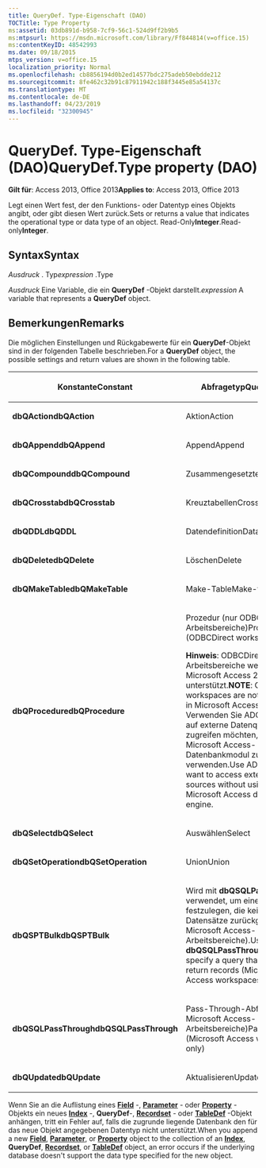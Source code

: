 ```yaml
---
title: QueryDef. Type-Eigenschaft (DAO)
TOCTitle: Type Property
ms:assetid: 03db891d-b958-7cf9-56c1-524d9ff2b9b5
ms:mtpsurl: https://msdn.microsoft.com/library/Ff844814(v=office.15)
ms:contentKeyID: 48542993
ms.date: 09/18/2015
mtps_version: v=office.15
localization_priority: Normal
ms.openlocfilehash: cb8856194d0b2ed14577bdc275adeb50ebdde212
ms.sourcegitcommit: 8fe462c32b91c87911942c188f3445e85a54137c
ms.translationtype: MT
ms.contentlocale: de-DE
ms.lasthandoff: 04/23/2019
ms.locfileid: "32300945"
---
```

# <a name="querydeftype-property-dao"></a><span data-ttu-id="fbe43-102">QueryDef. Type-Eigenschaft (DAO)</span><span class="sxs-lookup"><span data-stu-id="fbe43-102">QueryDef.Type property (DAO)</span></span>


<span data-ttu-id="fbe43-103">**Gilt für**: Access 2013, Office 2013</span><span class="sxs-lookup"><span data-stu-id="fbe43-103">**Applies to**: Access 2013, Office 2013</span></span>

<span data-ttu-id="fbe43-104">Legt einen Wert fest, der den Funktions- oder Datentyp eines Objekts angibt, oder gibt diesen Wert zurück.</span><span class="sxs-lookup"><span data-stu-id="fbe43-104">Sets or returns a value that indicates the operational type or data type of an object.</span></span> <span data-ttu-id="fbe43-105">Read-Only**Integer**.</span><span class="sxs-lookup"><span data-stu-id="fbe43-105">Read-only**Integer**.</span></span>

## <a name="syntax"></a><span data-ttu-id="fbe43-106">Syntax</span><span class="sxs-lookup"><span data-stu-id="fbe43-106">Syntax</span></span>

<span data-ttu-id="fbe43-107">*Ausdruck* . Typ</span><span class="sxs-lookup"><span data-stu-id="fbe43-107">*expression* .Type</span></span>

<span data-ttu-id="fbe43-108">*Ausdruck* Eine Variable, die ein **QueryDef** -Objekt darstellt.</span><span class="sxs-lookup"><span data-stu-id="fbe43-108">*expression* A variable that represents a **QueryDef** object.</span></span>

## <a name="remarks"></a><span data-ttu-id="fbe43-109">Bemerkungen</span><span class="sxs-lookup"><span data-stu-id="fbe43-109">Remarks</span></span>

<span data-ttu-id="fbe43-110">Die möglichen Einstellungen und Rückgabewerte für ein **QueryDef**-Objekt sind in der folgenden Tabelle beschrieben.</span><span class="sxs-lookup"><span data-stu-id="fbe43-110">For a **QueryDef** object, the possible settings and return values are shown in the following table.</span></span>

<table>
<colgroup>
<col style="width: 50%" />
<col style="width: 50%" />
</colgroup>
<thead>
<tr class="header">
<th><p><span data-ttu-id="fbe43-111">Konstante</span><span class="sxs-lookup"><span data-stu-id="fbe43-111">Constant</span></span></p></th>
<th><p><span data-ttu-id="fbe43-112">Abfragetyp</span><span class="sxs-lookup"><span data-stu-id="fbe43-112">Query type</span></span></p></th>
</tr>
</thead>
<tbody>
<tr class="odd">
<td><p><span data-ttu-id="fbe43-113"><strong>dbQAction</strong></span><span class="sxs-lookup"><span data-stu-id="fbe43-113"><strong>dbQAction</strong></span></span></p></td>
<td><p><span data-ttu-id="fbe43-114">Aktion</span><span class="sxs-lookup"><span data-stu-id="fbe43-114">Action</span></span></p></td>
</tr>
<tr class="even">
<td><p><span data-ttu-id="fbe43-115"><strong>dbQAppend</strong></span><span class="sxs-lookup"><span data-stu-id="fbe43-115"><strong>dbQAppend</strong></span></span></p></td>
<td><p><span data-ttu-id="fbe43-116">Append</span><span class="sxs-lookup"><span data-stu-id="fbe43-116">Append</span></span></p></td>
</tr>
<tr class="odd">
<td><p><span data-ttu-id="fbe43-117"><strong>dbQCompound</strong></span><span class="sxs-lookup"><span data-stu-id="fbe43-117"><strong>dbQCompound</strong></span></span></p></td>
<td><p><span data-ttu-id="fbe43-118">Zusammengesetzter</span><span class="sxs-lookup"><span data-stu-id="fbe43-118">Compound</span></span></p></td>
</tr>
<tr class="even">
<td><p><span data-ttu-id="fbe43-119"><strong>dbQCrosstab</strong></span><span class="sxs-lookup"><span data-stu-id="fbe43-119"><strong>dbQCrosstab</strong></span></span></p></td>
<td><p><span data-ttu-id="fbe43-120">Kreuztabellen</span><span class="sxs-lookup"><span data-stu-id="fbe43-120">Crosstab</span></span></p></td>
</tr>
<tr class="odd">
<td><p><span data-ttu-id="fbe43-121"><strong>dbQDDL</strong></span><span class="sxs-lookup"><span data-stu-id="fbe43-121"><strong>dbQDDL</strong></span></span></p></td>
<td><p><span data-ttu-id="fbe43-122">Datendefinition</span><span class="sxs-lookup"><span data-stu-id="fbe43-122">Data-definition</span></span></p></td>
</tr>
<tr class="even">
<td><p><span data-ttu-id="fbe43-123"><strong>dbQDelete</strong></span><span class="sxs-lookup"><span data-stu-id="fbe43-123"><strong>dbQDelete</strong></span></span></p></td>
<td><p><span data-ttu-id="fbe43-124">Löschen</span><span class="sxs-lookup"><span data-stu-id="fbe43-124">Delete</span></span></p></td>
</tr>
<tr class="odd">
<td><p><span data-ttu-id="fbe43-125"><strong>dbQMakeTable</strong></span><span class="sxs-lookup"><span data-stu-id="fbe43-125"><strong>dbQMakeTable</strong></span></span></p></td>
<td><p><span data-ttu-id="fbe43-126">Make-Table</span><span class="sxs-lookup"><span data-stu-id="fbe43-126">Make-table</span></span></p></td>
</tr>
<tr class="even">
<td><p><span data-ttu-id="fbe43-127"><strong>dbQProcedure</strong></span><span class="sxs-lookup"><span data-stu-id="fbe43-127"><strong>dbQProcedure</strong></span></span></p></td>
<td><p><span data-ttu-id="fbe43-128">Prozedur (nur ODBCDirect-Arbeitsbereiche)</span><span class="sxs-lookup"><span data-stu-id="fbe43-128">Procedure (ODBCDirect workspaces only)</span></span></p><p><span data-ttu-id="fbe43-129"><strong>Hinweis</strong>: ODBCDirect-Arbeitsbereiche werden in Microsoft Access 2013 nicht unterstützt.</span><span class="sxs-lookup"><span data-stu-id="fbe43-129"><strong>NOTE</strong>: ODBCDirect workspaces are not supported in Microsoft Access 2013.</span></span> <span data-ttu-id="fbe43-130">Verwenden Sie ADO, wenn Sie auf externe Datenquellen zugreifen möchten, ohne das Microsoft Access-Datenbankmodul zu verwenden.</span><span class="sxs-lookup"><span data-stu-id="fbe43-130">Use ADO if you want to access external data sources without using the Microsoft Access database engine.</span></span></p></td>
</tr>
<tr class="odd">
<td><p><span data-ttu-id="fbe43-131"><strong>dbQSelect</strong></span><span class="sxs-lookup"><span data-stu-id="fbe43-131"><strong>dbQSelect</strong></span></span></p></td>
<td><p><span data-ttu-id="fbe43-132">Auswählen</span><span class="sxs-lookup"><span data-stu-id="fbe43-132">Select</span></span></p></td>
</tr>
<tr class="even">
<td><p><span data-ttu-id="fbe43-133"><strong>dbQSetOperation</strong></span><span class="sxs-lookup"><span data-stu-id="fbe43-133"><strong>dbQSetOperation</strong></span></span></p></td>
<td><p><span data-ttu-id="fbe43-134">Union</span><span class="sxs-lookup"><span data-stu-id="fbe43-134">Union</span></span></p></td>
</tr>
<tr class="odd">
<td><p><span data-ttu-id="fbe43-135"><strong>dbQSPTBulk</strong></span><span class="sxs-lookup"><span data-stu-id="fbe43-135"><strong>dbQSPTBulk</strong></span></span></p></td>
<td><p><span data-ttu-id="fbe43-136">Wird mit <strong>dbQSQLPassThrough</strong> verwendet, um eine Abfrage festzulegen, die keine Datensätze zurückgibt (nur Microsoft Access-Arbeitsbereiche).</span><span class="sxs-lookup"><span data-stu-id="fbe43-136">Used with <strong>dbQSQLPassThrough</strong> to specify a query that doesn't return records (Microsoft Access workspaces only).</span></span></p></td>
</tr>
<tr class="even">
<td><p><span data-ttu-id="fbe43-137"><strong>dbQSQLPassThrough</strong></span><span class="sxs-lookup"><span data-stu-id="fbe43-137"><strong>dbQSQLPassThrough</strong></span></span></p></td>
<td><p><span data-ttu-id="fbe43-138">Pass-Through-Abfrage (nur Microsoft Access-Arbeitsbereiche)</span><span class="sxs-lookup"><span data-stu-id="fbe43-138">Pass-through (Microsoft Access workspaces only)</span></span></p></td>
</tr>
<tr class="odd">
<td><p><span data-ttu-id="fbe43-139"><strong>dbQUpdate</strong></span><span class="sxs-lookup"><span data-stu-id="fbe43-139"><strong>dbQUpdate</strong></span></span></p></td>
<td><p><span data-ttu-id="fbe43-140">Aktualisieren</span><span class="sxs-lookup"><span data-stu-id="fbe43-140">Update</span></span></p></td>
</tr>
</tbody>
</table>


<span data-ttu-id="fbe43-141">Wenn Sie an die Auflistung eines **[Field](field-object-dao.md)** -, **[Parameter](parameter-object-dao.md)** - oder **[Property](property-object-dao.md)** -Objekts ein neues **[Index](index-object-dao.md)** -, **QueryDef**-, **[Recordset](recordset-object-dao.md)** - oder **[TableDef](tabledef-object-dao.md)** -Objekt anhängen, tritt ein Fehler auf, falls die zugrunde liegende Datenbank den für das neue Objekt angegebenen Datentyp nicht unterstützt.</span><span class="sxs-lookup"><span data-stu-id="fbe43-141">When you append a new **[Field](field-object-dao.md)**, **[Parameter](parameter-object-dao.md)**, or **[Property](property-object-dao.md)** object to the collection of an **[Index](index-object-dao.md)**, **QueryDef**, **[Recordset](recordset-object-dao.md)**, or **[TableDef](tabledef-object-dao.md)** object, an error occurs if the underlying database doesn't support the data type specified for the new object.</span></span>

